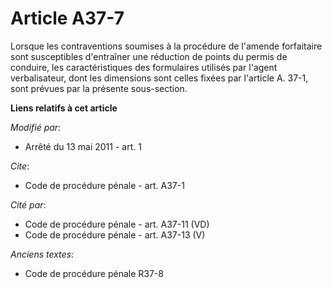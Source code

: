 # Article A37-7

Lorsque les contraventions soumises à la procédure de l'amende forfaitaire sont susceptibles d'entraîner une réduction de
points du permis de conduire, les caractéristiques des formulaires utilisés par l'agent verbalisateur, dont les dimensions
sont celles fixées par l'article A. 37-1, sont prévues par la présente sous-section.

**Liens relatifs à cet article**

_Modifié par_:

  - Arrêté du 13 mai 2011 - art. 1

_Cite_:

  - Code de procédure pénale - art. A37-1

_Cité par_:

  - Code de procédure pénale - art. A37-11 (VD)
  - Code de procédure pénale - art. A37-13 (V)

_Anciens textes_:

  - Code de procédure pénale R37-8

